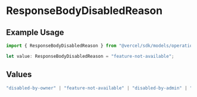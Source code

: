 # ResponseBodyDisabledReason

## Example Usage

```typescript
import { ResponseBodyDisabledReason } from "@vercel/sdk/models/operations/getconfigurations.js";

let value: ResponseBodyDisabledReason = "feature-not-available";
```

## Values

```typescript
"disabled-by-owner" | "feature-not-available" | "disabled-by-admin" | "original-owner-left-the-team" | "account-plan-downgrade" | "original-owner-role-downgraded"
```